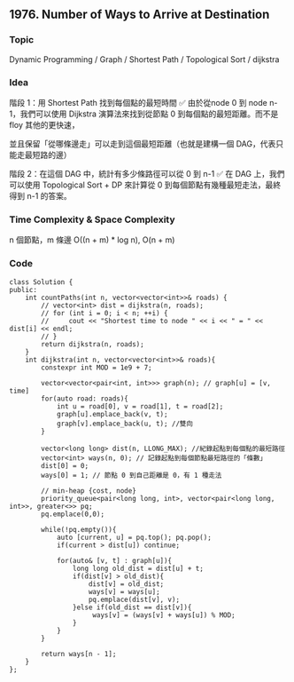 ##  1976. Number of Ways to Arrive at Destination

### Topic
Dynamic Programming / Graph / Shortest Path / Topological Sort / dijkstra

### Idea
階段 1：用 Shortest Path 找到每個點的最短時間
✅ 由於從node 0 到 node n-1，我們可以使用 Dijkstra 演算法來找到從節點 0 到每個點的最短距離。而不是floy 其他的更快速，  

並且保留「從哪條邊走」可以走到這個最短距離（也就是建構一個 DAG，代表只能走最短路的邊）

階段 2：在這個 DAG 中，統計有多少條路徑可以從 0 到 n-1
✅ 在 DAG 上，我們可以使用 Topological Sort + DP 來計算從 0 到每個節點有幾種最短走法，最終得到 n-1 的答案。

### Time Complexity & Space Complexity
n 個節點，m 條邊
O((n + m) * log n), O(n + m)

### Code
```
class Solution {
public:
    int countPaths(int n, vector<vector<int>>& roads) {
        // vector<int> dist = dijkstra(n, roads);
        // for (int i = 0; i < n; ++i) {
        //     cout << "Shortest time to node " << i << " = " << dist[i] << endl;
        // }
        return dijkstra(n, roads);
    }
    int dijkstra(int n, vector<vector<int>>& roads){
        constexpr int MOD = 1e9 + 7;

        vector<vector<pair<int, int>>> graph(n); // graph[u] = [v, time] 
        for(auto road: roads){
            int u = road[0], v = road[1], t = road[2];
            graph[u].emplace_back(v, t);
            graph[v].emplace_back(u, t); //雙向
        }

        vector<long long> dist(n, LLONG_MAX); //紀錄起點到每個點的最短路徑
        vector<int> ways(n, 0); // 記錄起點到每個節點最短路徑的「條數」
        dist[0] = 0;
        ways[0] = 1; // 節點 0 到自己距離是 0，有 1 種走法

        // min-heap {cost, node}
        priority_queue<pair<long long, int>, vector<pair<long long, int>>, greater<>> pq;
        pq.emplace(0,0);

        while(!pq.empty()){
            auto [current, u] = pq.top(); pq.pop();
            if(current > dist[u]) continue;

            for(auto& [v, t] : graph[u]){
                long long old_dist = dist[u] + t;
                if(dist[v] > old_dist){
                    dist[v] = old_dist;
                    ways[v] = ways[u];
                    pq.emplace(dist[v], v);
                }else if(old_dist == dist[v]){
                     ways[v] = (ways[v] + ways[u]) % MOD;
                }
            }
        }

        return ways[n - 1];
    }
};
```
